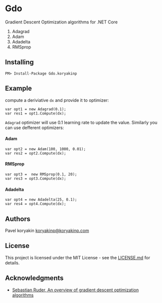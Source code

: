 # Gdo

Gradient Descent Optimization algorithms for .NET Core

1. Adagrad
2. Adam
3. Adadelta
4. RMSprop

## Installing

```
PM> Install-Package Gdo.koryakinp
```

## Example
compute a deriviative `dx` and provide it to optimizer:
```
var opt1 = new Adagrad(0.1);
var res1 = opt1.Compute(dx);
```
`Adagrad` optimizer will use 0.1 learning rate to update the value.
Similarly you can use defferent optimizers:
#### Adam
```
var opt2 = new Adam(100, 1000, 0.01);
var res2 = opt2.Compute(dx);
```
#### RMSprop
```
var opt3 =  new RMSprop(0.1, 20);
var res3 = opt3.Compute(dx);
```
#### Adadelta
```
var opt4 = new Adadelta(25, 0.1);
var res4 = opt4.Compute(dx);
```
## Authors

Pavel koryakin <koryakinp@koryakinp.com>

## License

This project is licensed under the MIT License - see the [LICENSE.md](https://github.com/koryakinp/gdo/blob/master/LICENSE) for details.

## Acknowledgments

- [Sebastian Ruder, An overview of gradient descent optimization algorithms](http://ruder.io/optimizing-gradient-descent/index.html)
